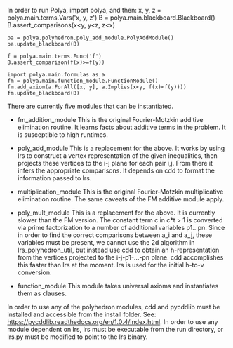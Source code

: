 In order to run Polya, import polya, and then:
    x, y, z = polya.main.terms.Vars('x, y, z')
    B = polya.main.blackboard.Blackboard()
    B.assert_comparisons(x<y, y<z, z<x)

    pa = polya.polyhedron.poly_add_module.PolyAddModule()
    pa.update_blackboard(B)

    f = polya.main.terms.Func('f')
    B.assert_comparison(f(x)>=f(y))

    import polya.main.formulas as a
    fm = polya.main.function_module.FunctionModule()
    fm.add_axiom(a.ForAll([x, y], a.Implies(x<y, f(x)<f(y))))
    fm.update_blackboard(B)

There are currently five modules that can be instantiated.

- fm_addition_module
This is the original Fourier-Motzkin additive elimination routine. It learns facts about additive
terms in the problem. It is susceptible to high runtimes.

- poly_add_module
This is a replacement for the above. It works by using lrs to construct a vertex representation of
the given inequalities, then projects these vertices to the i-j plane for each pair i,j. From there
it infers the appropriate comparisons. It depends on cdd to format the information passed to lrs.

- multiplication_module
This is the original Fourier-Motzkin multiplicative elimination routine. The same caveats of the FM
additive module apply.

- poly_mult_module
This is a replacement for the above. It is currently slower than the FM version. The constant term c
in c*t > 1 is converted via prime factorization to a number of additional variables p1...pn. Since
in order to find the correct comparisons between a_i and a_j, these variables must be present, we
cannot use the 2d algorithm in lrs_polyhedron_util, but instead use cdd to obtain an
h-representation from the vertices projected to the i-j-p1-...-pn plane. cdd accomplishes this
faster than lrs at the moment. lrs is used for the initial h-to-v conversion.

- function_module
This module takes universal axioms and instantiates them as clauses.


In order to use any of the polyhedron modules, cdd and pycddlib must be installed and accessible
from the install folder. See: https://pycddlib.readthedocs.org/en/1.0.4/index.html. In order to use
any module dependent on lrs, lrs must be executable from the run directory, or lrs.py must be
modified to point to the lrs binary.